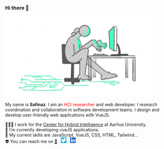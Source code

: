 ### Hi there 👋
<img width="500" src="https://raw.githubusercontent.com/safinazbg/safinazbg/main/alone.png"/>

My name is **Safinaz**. I am an <span style="color: red;">HCI researcher</span> and web developer. I research coordination and collaboration in software development teams. I design and develop user-friendly web applications with VueJS. 

👩🏻‍💻  I work for the [Center for Hybrid Intelligence](https://mgmt.au.dk/center-for-hybrid-intelligence/) at Aarhus University.   
👾 I’m currently developing vueJS applications.  
🤖 My current skills are JavaScript, VueJS, CSS, HTML, Tailwind...    
👽 You can reach me on [:email:](safinaz@mgmt.au.dk) &nbsp; [<img width="18" src="https://raw.githubusercontent.com/safinazbg/safinazbg/main/twitter.png">](https://twitter.com/sbuyukguzel) &nbsp; [<img width="18" src="https://raw.githubusercontent.com/safinazbg/safinazbg/main/linkedin.png">
](https://www.linkedin.com/in/safinaz-buyukguzel-680a10165/)


